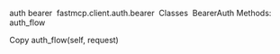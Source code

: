 auth
bearer
​
fastmcp.client.auth.bearer
​
Classes
​
BearerAuth 
Methods:
​
auth_flow 

Copy
auth_flow(self, request)